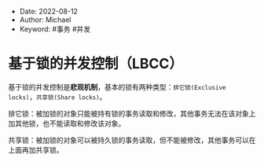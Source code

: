 -   Date: 2022-08-12
-   Author: Michael
-   Keyword: #事务 #并发 

# 基于锁的并发控制（LBCC）
基于锁的并发控制是**悲观机制**，基本的锁有两种类型：`排它锁(Exclusive locks)`，`共享锁(Share locks)`。

排它锁：被加锁的对象只能被持有锁的事务读取和修改，其他事务无法在该对象上加其他锁，也不能读取和修改该对象。

共享锁：被加锁的对象可以被持久锁的事务读取，但不能被修改，其他事务可以在上面再加共享锁。

